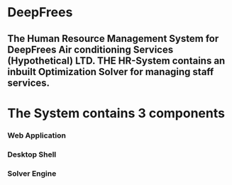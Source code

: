 # DeepFrees
## The Human Resource Management System for DeepFrees Air conditioning Services (Hypothetical) LTD. THE HR-System contains an inbuilt Optimization Solver for managing staff services.

# The System contains 3 components

### Web Application
### Desktop Shell
### Solver Engine
